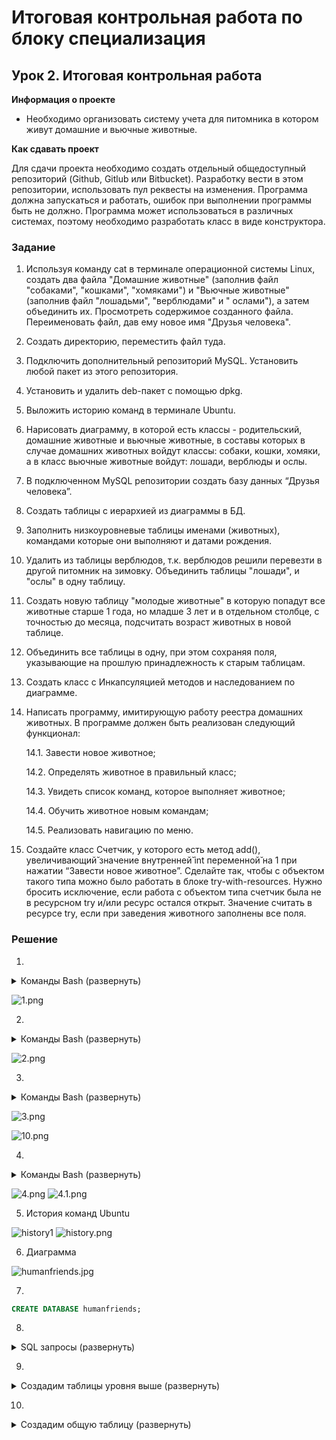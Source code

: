 ﻿# Итоговая контрольная работа по блоку специализация


## Урок 2. Итоговая контрольная работа


**Информация о проекте**

* Необходимо организовать систему учета для питомника в котором живут домашние и вьючные животные.

**Как сдавать проект**

Для сдачи проекта необходимо создать отдельный общедоступный репозиторий (Github, Gitlub или Bitbucket).
Разработку вести в этом репозитории, использовать пул реквесты на изменения. Программа должна запускаться и работать,
ошибок при выполнении программы быть не должно. Программа может использоваться в различных системах, поэтому необходимо
разработать класс в виде конструктора.

### Задание

1. Используя команду cat в терминале операционной системы Linux, создать два файла "Домашние животные"
   (заполнив файл "собаками", "кошками", "хомяками") и "Вьючные животные" (заполнив файл "лошадьми", "верблюдами" и "
   ослами"),
   а затем объединить их. Просмотреть содержимое созданного файла. Переименовать файл, дав ему новое имя "Друзья
   человека".
2. Создать директорию, переместить файл туда.
3. Подключить дополнительный репозиторий MySQL. Установить любой пакет из этого репозитория.
4. Установить и удалить deb-пакет с помощью dpkg.
5. Выложить историю команд в терминале Ubuntu.
6. Нарисовать диаграмму, в которой есть классы - родительский, домашние животные и вьючные животные,
   в составы которых в случае домашних животных войдут классы: собаки, кошки, хомяки, а в класс вьючные животные войдут:
   лошади, верблюды и ослы.
7. В подключенном MySQL репозитории создать базу данных “Друзья человека”.
8. Создать таблицы с иерархией из диаграммы в БД.
9. Заполнить низкоуровневые таблицы именами (животных), командами которые они выполняют и датами рождения.
10. Удалить из таблицы верблюдов, т.к. верблюдов решили перевезти в другой питомник на зимовку.
    Объединить таблицы "лошади", и "ослы" в одну таблицу.
11. Создать новую таблицу "молодые животные" в которую попадут все животные старше 1 года, но младше 3 лет
    и в отдельном столбце, с точностью до месяца, подсчитать возраст животных в новой таблице.
12. Объединить все таблицы в одну, при этом сохраняя поля, указывающие на прошлую принадлежность к старым таблицам.
13. Создать класс с Инкапсуляцией методов и наследованием по диаграмме.
14. Написать программу, имитирующую работу реестра домашних животных.
    В программе должен быть реализован следующий функционал:

    14.1. Завести новое животное;

    14.2. Определять животное в правильный класс;

    14.3. Увидеть список команд, которое выполняет животное;

    14.4. Обучить животное новым командам;

    14.5. Реализовать навигацию по меню.

15. Создайте класс Счетчик, у которого есть метод add(), увеличивающий̆ значение внутренней̆ int переменной̆ на 1
    при нажатии “Завести новое животное”. Сделайте так, чтобы с объектом такого типа можно было работать в блоке
    try-with-resources.
    Нужно бросить исключение, если работа с объектом типа счетчик была не в ресурсном try и/или ресурс остался открыт.
    Значение считать в ресурсе try, если при заведения животного заполнены все поля.

### Решение

1.

<details>
    <summary>Команды Bash (развернуть)</summary>

```bash
cat > "Домашние животные"
Собаки
Кошки
Хомяки

'Ctrl+C'
```

```bash
cat > "Вьючные животные"
Лошади
Верблюды
Ослы

'Ctrl+C'
```

```bash
cat "Домашние животные" "Вьючные животные" > Animals
cat Animals
mv "Animals" "Друзья человека"
```

</details>

![1.png](img/1.png)


2.

<details>
    <summary>Команды Bash (развернуть)</summary>

```bash
mkdir folder_attestation
mv 'Друзья человека' folder_attestation/
ls
cd folder_attestation/
ls
```

</details>

![2.png](img/2.png)



3.

<details>
    <summary>Команды Bash (развернуть)</summary>

```bash
sudo apt-get update
sudo apt update
sudo apt install mysql-server
sudo service mysql status
```

</details>

![3.png](img/3.png)

![10.png](img/10.png)



4.

<details>
    <summary>Команды Bash (развернуть)</summary>

```bash
wget http://ftp.us.debian.org/debian/pool/main/s/sl/sl_5.02-1_amd64.deb
sudo dpkg -i sl_5.02-1_amd64.deb
sudo dpkg -r sl
```

</details>


![4.png](img/4.png)
![4.1.png](img/4.1.png)

5. История команд Ubuntu


![history1](img/hystory1.png)
![history.png](img/history.png)



6. Диаграмма

![humanfriends.jpg](img/humanfriends.jpg)

7.

```sql
CREATE DATABASE humanfriends;
```


8.

<details>
    <summary>SQL запросы (развернуть)</summary>

```sql
CREATE DATABASE humanfriends;
USE humanfriends;

create table cat (
	id INT NOT NULL AUTO_INCREMENT PRIMARY KEY,
    Name VARCHAR(45),
    Command VARCHAR(45),
    Birthday DATE
);

create table dog (
	id INT NOT NULL AUTO_INCREMENT PRIMARY KEY,
    Name VARCHAR(45),
    Command VARCHAR(45),
    Birthday DATE
);

create table hamster (
	id INT NOT NULL AUTO_INCREMENT PRIMARY KEY,
    Name VARCHAR(45),
    Command VARCHAR(45),
    Birthday DATE
);

create table horse (
	id INT NOT NULL AUTO_INCREMENT PRIMARY KEY,
	liftWeight INT,
    Name VARCHAR(45),
    Command VARCHAR(45),
	Birthday DATE
);

create table camel (
	id INT NOT NULL AUTO_INCREMENT PRIMARY KEY,
	liftWeight INT,
    Name VARCHAR(45),
    Command VARCHAR(45),
	Birthday DATE
);

create table donkey (
	id INT NOT NULL AUTO_INCREMENT PRIMARY KEY,
	liftWeight INT,
    Name VARCHAR(45),
    Command VARCHAR(45),
	Birthday DATE
);
```
</details>

9.

<details>
    <summary>Создадим таблицы уровня выше (развернуть)</summary>

```sql
create table pet (
	id INT NOT NULL AUTO_INCREMENT PRIMARY KEY,
    Name VARCHAR(45),
    Command VARCHAR(45),
    Birthday DATE
);

create table packAnimal (
	id INT NOT NULL AUTO_INCREMENT PRIMARY KEY,
    liftWeight INT,
    Name VARCHAR(45),
    Command VARCHAR(45),
    Birthday DATE
);

```
</details>

10.

<details>
    <summary>Создадим общую таблицу (развернуть)</summary>

```sql
create table humanFriend(
	id INT NOT NULL AUTO_INCREMENT PRIMARY KEY,
    Name VARCHAR(45),
    Command VARCHAR(45),
    Birthday Date
    );
```
</detaills>

<details>
    <summary>Заполним данными низкоуровневые таблицы (развернуть)</summary>

```sql
insert into cat (Name, Command, Birthday) values
    ('Милано', 'Спать', '2022-04-01'),
    ('Марсик', 'Спать', '2018-06-08'),
	('Феликс', 'Спать', '2023-07-08'),
    ('Аська', 'Спать', '2021-05-15');
    
    select * from cat;
    
	insert into dog (Name, Command, Birthday) values
    ('Бустер', 'Дай лапу', '2022-04-03'),
    ('Алый', 'Дай лапу', '2018-06-08'),
	('Гром', 'Дай лапу', '2023-04-06'),
    ('Дружок', 'Дай лапу', '2021-03-17');
	
    select * from dog;
    
insert into hamster (Name, Command, Birthday) values
    ('Ириска', 'Бежать', '2022-04-05'),
    ('Пушок', 'Бежать', '2017-05-08'),
	('Лапочка', 'Бежать', '2023-01-06'),
    ('Борчик', 'Бежать', '2021-04-15');
	
    select * from hamster;    
    
insert into camel (Name, Command, LiftWeight, Birthday) values
    ('Азира', 'Пошел', 100, '2022-03-04'),
    ('Дубай', 'Пошел', 200, '2018-07-09'),
	('Ланцелот', 'Пошел', 400, '2021-08-01'),
    ('Джордж', 'Пошел', 50, '2020-04-11');
	
    select * from camel;  
   р
    insert into horse (Name, Command, liftWeight, Birthday) values
    ('Морланд', 'Галоп', 150, '2022-04-07'),
    ('Рыжая', 'Галоп', 50, '2018-08-06'),
	('Крез', 'Галоп', 200, '2023-01-03'),
    ('Марацелло', 'Галоп', 250, '2021-03-11');
	
    select * from horse;    
    
	insert into donkey (Name, Command, liftWeight, Birthday) values
    ('Затана', 'Жевать', 45, '2022-04-08'),
    ('Барбос', 'Жевать', 15, '2018-06-09'),
	('Блеки', 'Жевать', 20, '2023-02-06'),
    ('Жерар', 'Жевать', 100, '2021-08-14');
	
    select * from donkey;    
    
```
</detaills>

10.1

<details>
    <summary>Удаляем таблицы верблюдов (развернуть)</summary>

```sql
 delete from camel where id > 0;
 select * from camel;    
```

</details>

10.2

<details>
    <summary>Объединеним таблицы лошадей и ослов в одну таблицу. (развернуть)</summary>

```sql
create table packAnimalNew (id INT NOT NULL AUTO_INCREMENT PRIMARY KEY)
select  Name, 
        Command, 
        Birthday
from horse union 
select  Name, 
        Command, 
        Birthday
from donkey;

select * from packAnimalNew;

```

</details>

11.

<details>
    <summary>Создадим таблицы, в которой все животные в возрасте от 1 до 3 лет. (развернуть)</summary>

```sql
INSERT into pet (Name, Command, Birthday)
select  Name, 
        Command, 
        Birthday
from cat union 
select  Name, 
        Command, 
        Birthday
from dog union
select  Name, 
        Command, 
        Birthday
from hamster;
select * from pet;

INSERT into humanFriend (Name, Command, Birthday)
select  Name, 
        Command, 
        Birthday
from pet union 
select  Name, 
        Command, 
        Birthday
from packAnimalNew;
select * from humanFriend;

create table youngAnimals (id INT NOT NULL AUTO_INCREMENT PRIMARY KEY)
select Name, 
        Command, 
        Birthday,
        Round((year(current_date()) - year(Birthday)) + (month(current_date() - month(Birthday)))/10, 2) as age
from humanFriend
where Round((year(current_date()) - year(Birthday)) + (month(current_date() - month(Birthday)))/10, 2) > 1 
	and Round((year(current_date()) - year(Birthday)) + (month(current_date() - month(Birthday)))/10, 2) < 3;
select * from youngAnimals; 


```
</details>
12
<details>
    <summary>Объединим все таблицы в одну, при этом сохраняя поля, указывающие на прошлую принадлежность к старым таблицам.. (развернуть)</summary>

```sql

create table newhumanFriend (id INT NOT NULL AUTO_INCREMENT PRIMARY KEY)
select  Name, 
        Command,
        Birthday,
        'cat' as oldTable
from cat union 
select  Name, 
        Command, 
        Birthday,
        'dog' as oldTable
from dog union
select  Name, 
        Command, 
        Birthday,
        'hamster' as oldTable
from hamster union 
select  Name, 
        Command, 
        Birthday,
        'horse' as oldTable
from horse union 
select  Name, 
        Command, 
        Birthday,
        'donkey' as oldTable
from donkey;

select * from newhumanFriend;

```

</details>

13. , 14. , 15. - -= Перейти к коду Java =-


*Подготовил студент Geek Brains* [**`Aleksandr Bektin`**](https://gb.ru/users/7696463) GB_certification
